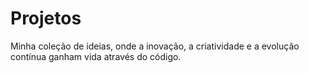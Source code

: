 # Projetos
Minha coleção de ideias, onde a inovação, a criatividade e a evolução contínua ganham vida através do código.
